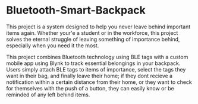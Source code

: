 # Bluetooth-Smart-Backpack

This project is a system designed to help you never leave behind important items again. Whether your'e a student or in the workforce, this project solves the eternal struggle of leaving something of importance behind, especially when you need it the most. 

This project combines Bluetooth technology using BLE tags with a custom mobile app using Blynk to track essential belongings in your backpack. Users simply attach BLE tags to items of importance, select the tags they want in their bag, and finally leave their home; if they dont recieve a notification within a certain distance from their home, or they want to check for themselves with the push of a button, they can easily know or be reminded of any left behind items.
